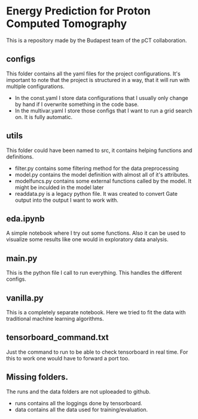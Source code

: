 # Energy Prediction for Proton Computed Tomography
This is a repository made by the Budapest team of the pCT collaboration.  
## configs
This folder contains all the yaml files for the project configurations. It's important to note that the project is structured in a way, that it will run with multiple configurations.
-  In the const.yaml I store data configurations that I usually only change by hand if I overwrite something in the code base.
- In the multivar.yaml I store those configs that I want to run a grid search on. It is fully automatic.

## utils
This folder could have been named to src, it contains helping functions and definitions.  
- filter.py contains some filtering method for the data preprocessing
- model.py contains the model definition with almost all of it's attributes.
- modelfuncs.py contains some external functions called by the model. It might be inculded in the model later
- readdata.py is a legacy python file. It was created to convert Gate output into the output I want to work with.

## eda.ipynb
A simple notebook where I try out some functions. Also it can be used to visualize some results like one would in exploratory data analysis.

## main.py
This is the python file I call to run everything. This handles the different configs.

## vanilla.py
This is a completely separate notebook. Here we tried to fit the data with traditional machine learning algorithms.

## tensorboard_command.txt
Just the command to run to be able to check tensorboard in real time. For this to work one would have to forward a port too.

## Missing folders.
The runs and the data folders are not uploeaded to github.  
- runs contains all the loggings done by tensorboard.
- data contains all the data used for training/evaluation.